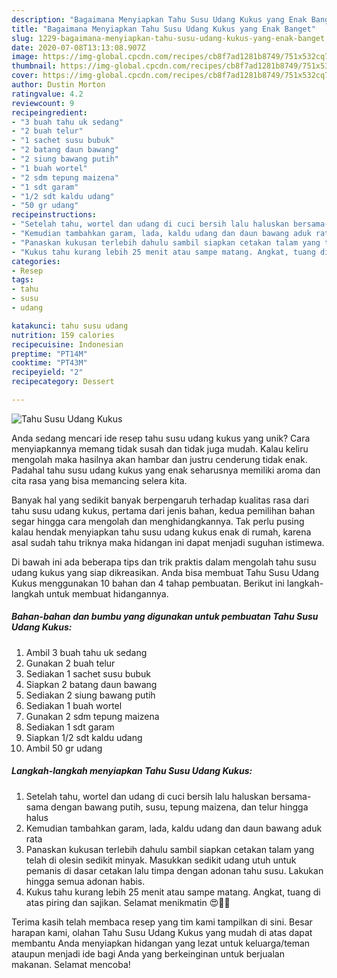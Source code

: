 ```yaml
---
description: "Bagaimana Menyiapkan Tahu Susu Udang Kukus yang Enak Banget"
title: "Bagaimana Menyiapkan Tahu Susu Udang Kukus yang Enak Banget"
slug: 1229-bagaimana-menyiapkan-tahu-susu-udang-kukus-yang-enak-banget
date: 2020-07-08T13:13:08.907Z
image: https://img-global.cpcdn.com/recipes/cb8f7ad1281b8749/751x532cq70/tahu-susu-udang-kukus-foto-resep-utama.jpg
thumbnail: https://img-global.cpcdn.com/recipes/cb8f7ad1281b8749/751x532cq70/tahu-susu-udang-kukus-foto-resep-utama.jpg
cover: https://img-global.cpcdn.com/recipes/cb8f7ad1281b8749/751x532cq70/tahu-susu-udang-kukus-foto-resep-utama.jpg
author: Dustin Morton
ratingvalue: 4.2
reviewcount: 9
recipeingredient:
- "3 buah tahu uk sedang"
- "2 buah telur"
- "1 sachet susu bubuk"
- "2 batang daun bawang"
- "2 siung bawang putih"
- "1 buah wortel"
- "2 sdm tepung maizena"
- "1 sdt garam"
- "1/2 sdt kaldu udang"
- "50 gr udang"
recipeinstructions:
- "Setelah tahu, wortel dan udang di cuci bersih lalu haluskan bersama-sama dengan bawang putih, susu, tepung maizena, dan telur hingga halus"
- "Kemudian tambahkan garam, lada, kaldu udang dan daun bawang aduk rata"
- "Panaskan kukusan terlebih dahulu sambil siapkan cetakan talam yang telah di olesin sedikit minyak. Masukkan sedikit udang utuh untuk pemanis di dasar cetakan lalu timpa dengan adonan tahu susu. Lakukan hingga semua adonan habis."
- "Kukus tahu kurang lebih 25 menit atau sampe matang. Angkat, tuang di atas piring dan sajikan. Selamat menikmatin 😍🥰🥰"
categories:
- Resep
tags:
- tahu
- susu
- udang

katakunci: tahu susu udang 
nutrition: 159 calories
recipecuisine: Indonesian
preptime: "PT14M"
cooktime: "PT43M"
recipeyield: "2"
recipecategory: Dessert

---
```



![Tahu Susu Udang Kukus](https://img-global.cpcdn.com/recipes/cb8f7ad1281b8749/751x532cq70/tahu-susu-udang-kukus-foto-resep-utama.jpg)

Anda sedang mencari ide resep tahu susu udang kukus yang unik? Cara menyiapkannya memang tidak susah dan tidak juga mudah. Kalau keliru mengolah maka hasilnya akan hambar dan justru cenderung tidak enak. Padahal tahu susu udang kukus yang enak seharusnya memiliki aroma dan cita rasa yang bisa memancing selera kita.



Banyak hal yang sedikit banyak berpengaruh terhadap kualitas rasa dari tahu susu udang kukus, pertama dari jenis bahan, kedua pemilihan bahan segar hingga cara mengolah dan menghidangkannya. Tak perlu pusing kalau hendak menyiapkan tahu susu udang kukus enak di rumah, karena asal sudah tahu triknya maka hidangan ini dapat menjadi suguhan istimewa.


Di bawah ini ada beberapa tips dan trik praktis dalam mengolah tahu susu udang kukus yang siap dikreasikan. Anda bisa membuat Tahu Susu Udang Kukus menggunakan 10 bahan dan 4 tahap pembuatan. Berikut ini langkah-langkah untuk membuat hidangannya.

<!--inarticleads1-->

##### Bahan-bahan dan bumbu yang digunakan untuk pembuatan Tahu Susu Udang Kukus:

1. Ambil 3 buah tahu uk sedang
1. Gunakan 2 buah telur
1. Sediakan 1 sachet susu bubuk
1. Siapkan 2 batang daun bawang
1. Sediakan 2 siung bawang putih
1. Sediakan 1 buah wortel
1. Gunakan 2 sdm tepung maizena
1. Sediakan 1 sdt garam
1. Siapkan 1/2 sdt kaldu udang
1. Ambil 50 gr udang




<!--inarticleads2-->

##### Langkah-langkah menyiapkan Tahu Susu Udang Kukus:

1. Setelah tahu, wortel dan udang di cuci bersih lalu haluskan bersama-sama dengan bawang putih, susu, tepung maizena, dan telur hingga halus
1. Kemudian tambahkan garam, lada, kaldu udang dan daun bawang aduk rata
1. Panaskan kukusan terlebih dahulu sambil siapkan cetakan talam yang telah di olesin sedikit minyak. Masukkan sedikit udang utuh untuk pemanis di dasar cetakan lalu timpa dengan adonan tahu susu. Lakukan hingga semua adonan habis.
1. Kukus tahu kurang lebih 25 menit atau sampe matang. Angkat, tuang di atas piring dan sajikan. Selamat menikmatin 😍🥰🥰




Terima kasih telah membaca resep yang tim kami tampilkan di sini. Besar harapan kami, olahan Tahu Susu Udang Kukus yang mudah di atas dapat membantu Anda menyiapkan hidangan yang lezat untuk keluarga/teman ataupun menjadi ide bagi Anda yang berkeinginan untuk berjualan makanan. Selamat mencoba!
